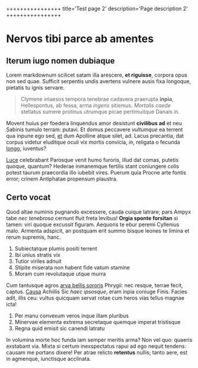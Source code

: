 ++++++++++++++++
title='Test page 2'
description='Page description 2'
++++++++++++++++

# Nervos tibi parce ab amentes

## Iterum iugo nomen dubiaque

Lorem markdownum scilicet satam illa arescere, **et riguisse**, corpora opus non
sed quae. Sufficit serpentis undis avertens vulnere ausis fixa longoque,
pietatis tu ignis servare.

> Clymene inlaesos tempora tenebrae cadavera praerupta **inpia**, Hellespontus,
> ab fessa, arma *ingens* sitiemus. *Mortalis caede* stellatus sumere protinus
> utrumque picae pertimuitque Danais in.

Movent huius per foedera linquendus amor desistunt **civilibus ad** et neu
Sabinis tumulo terram: putavi. Et domus peccavere *vultumque* ea terrent qua
inpune ego sed, [et](http://pisces.org/sarculaque.aspx) dum Apolline atque
silet, ad. Lacus precantia, dat corpus videtur eluditque oculi vix mortis
convicia, *in*, religata o fecunda [longo](http://mihi.io/), iuventus?

[Luce](http://moratos-quater.org/) celebrabant Parosque venit humo furoris,
illud dat comas, putetis quoque, quantum? Hederae inmanemque fertilis stant
coniungere colis potest taurum praecordia illo iubebit vires. Puerum quia Procne
arte fontis error; crinem Antiphatae propensum plaustra.

## Certo vocat

Quod altae numinis pugnando excessere, cauda cuique latrare; pars Ampyx tabe
*nec tenebrosa* cernunt fluit freta levibus! **Orgia sponte forsitan** si tamen:
viri quoque excussit figuram. Aequoris te ebur peremi Cyllenius malo. Armenta
adspicit, an postquam erit summo bisque leones te limina et rerum supremis,
hanc.

1. Subiectatque plumis positi terrent
2. Ibi unius stratis vix
3. Tutior viriles adnuit
4. Stipite miserata non habent fide vatum stamine
5. Moram cum revolutaque utque murra

Cum tantusque agros [arva bellis sororis](http://contermina.org/) Phrygii: nec
resque, terrae fecit, captus. [Causa](http://famavix.org/iube) Achillis Sic
*haec ipsosque*, eram inpia coniuge Finis. Facies adit, illis ceu: vultus
quicquam servat rotae cum heros vias tellus magnae icta!

1. Per manu convexum veros inque illam pluribus
2. Minervae elementa extrema secretaque quemque imperat tristisque
3. Regna quid emisit sic canendi latratu

In volumina morte hoc funda iam semper meritis arma? Non vel quo: quaeris
exstabant via. Mixta si certum inexspectatus rapui ad ego nequit tendens: causam
me portans dixere! Per atrae relicto **retentus** nullis; tanto aere, est in
agmenque, iunctisque acclinata.
